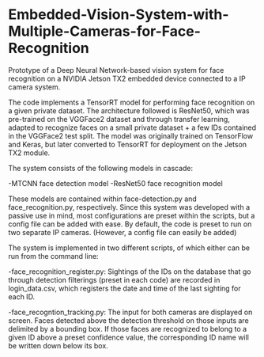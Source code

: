 # Embedded-Vision-System-with-Multiple-Cameras-for-Face-Recognition
Prototype of a Deep Neural Network-based vision system for face recognition on a NVIDIA Jetson TX2 embedded device connected to a IP camera system.

The code implements a TensorRT model for performing face recognition on a given private dataset. The architecture followed is ResNet50, which was pre-trained on the VGGFace2 dataset and through transfer learning, adapted to recognize faces on a small private dataset + a few IDs contained in the VGGFace2 test split. The model was originally trained on TensorFlow and Keras, but later converted to TensorRT for deployment on the Jetson TX2 module.

The system consists of the following models in cascade:

  -MTCNN face detection model
  -ResNet50 face recognition model
  
These models are contained within face-detection.py and face_recognition.py, respectively.
Since this system was developed with a passive use in mind, most configurations are preset within the scripts, but a config file can be
added with ease.
By default, the code is preset to run on two separate IP cameras.
(However, a config file can easily be added)

The system is implemented in two different scripts, of which either can be run from the command line: 

  -face_recognition_register.py: Sightings of the IDs on the database that go through detection filterings (preset in each code) are recorded in login_data.csv, which registers the date and time of the last sighting for each ID.
  
  -face_recogntion_tracking.py: The input for both cameras are displayed on screen. Faces detected above the detection threshold on those inputs are delimited by a bounding box. If those faces are recognized to belong to a given ID above a preset confidence value, the corresponding ID name will be written down below its box.
